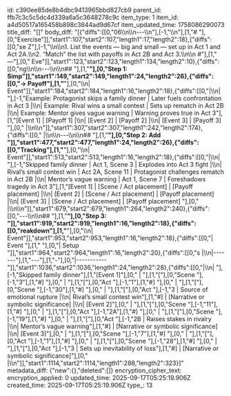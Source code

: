 id: c390ee85de8b4dbc9413965bbd827cb9
parent_id: ffb7c3c5c5dc4d339a6a5c3648278c9c
item_type: 1
item_id: a4d50517a165458b898c3844ad9d67cf
item_updated_time: 1758086290073
title_diff: "[]"
body_diff: "[{\"diffs\":[[0,\"06\\\n\\\n---\\\n\"],[-1,\"\\\n\"],[1,\"# \"],[0,\"Exercise\"]],\"start1\":107,\"start2\":107,\"length1\":17,\"length2\":18},{\"diffs\":[[0,\"se Z\"],[-1,\"\\\n\\\n1. List the events — big and small — set up in Act 1 and Act 2A.\\\n2. “Match” the list with payoffs in Act 2B and Act 3.\\\n\\\n   #\"],[1,\" —\"],[0,\" Eve\"]],\"start1\":123,\"start2\":123,\"length1\":134,\"length2\":10},{\"diffs\":[[0,\"ng\\\n\\\n---\\\n\\\n## \"],[1,\"**\"],[0,\"Step 1: Simp\"]],\"start1\":149,\"start2\":149,\"length1\":24,\"length2\":26},{\"diffs\":[[0,\"→ Payoff\"],[1,\"**\"],[0,\"\\\n| Event\"]],\"start1\":184,\"start2\":184,\"length1\":16,\"length2\":18},{\"diffs\":[[0,\"|\\\n| \"],[-1,\"Example: Protagonist skips a family dinner | Later fuels confrontation in Act 3 |\\\n| Example: Rival wins a small contest         | Sets up rematch in Act 2B |\\\n| Example: Mentor gives vague warning         | Warning proves true in Act 3\"],[1,\"[Event 1]                  | [Payoff 1]              |\\\n| [Event 2]                  | [Payoff 2]              |\\\n| [Event 3]                  | [Payoff 3]             \"],[0,\" |\\\n\\\n\"]],\"start1\":307,\"start2\":307,\"length1\":242,\"length2\":174},{\"diffs\":[[0,\" |\\\n\\\n---\\\n\\\n## \"],[1,\"**\"],[0,\"Step 2: Add \"]],\"start1\":477,\"start2\":477,\"length1\":24,\"length2\":26},{\"diffs\":[[0,\"Tracking\"],[1,\"**\"],[0,\"\\\n| Event\"]],\"start1\":513,\"start2\":513,\"length1\":16,\"length2\":18},{\"diffs\":[[0,\"|\\\n| \"],[-1,\"Skipped family dinner | Act 1, Scene 3           | Explodes into Act 3 fight |\\\n| Rival’s small contest win | Act 2A, Scene 11     | Protagonist challenges rematch in Act 2B |\\\n| Mentor’s vague warning   | Act 1, Scene 7        | Foreshadows tragedy in Act 3\"],[1,\"[Event 1]         | [Scene / Act placement]      | [Payoff placement]      |\\\n| [Event 2]         | [Scene / Act placement]      | [Payoff placement]      |\\\n| [Event 3]         | [Scene / Act placement]      | [Payoff placement]     \"],[0,\" |\\\n\\\n\"]],\"start1\":679,\"start2\":679,\"length1\":264,\"length2\":240},{\"diffs\":[[0,\"---\\\n\\\n## \"],[1,\"**\"],[0,\"Step 3: \"]],\"start1\":919,\"start2\":919,\"length1\":16,\"length2\":18},{\"diffs\":[[0,\"reakdown\"],[1,\"**\"],[0,\"\\\n| Event\"]],\"start1\":953,\"start2\":953,\"length1\":16,\"length2\":18},{\"diffs\":[[0,\"| Event \"],[1,\"    \"],[0,\"| Setup \"]],\"start1\":964,\"start2\":964,\"length1\":16,\"length2\":20},{\"diffs\":[[0,\"s |\\\n|-------\"],[1,\"---\"],[1,\"-\"],[0,\"|-----------\"]],\"start1\":1036,\"start2\":1036,\"length1\":24,\"length2\":28},{\"diffs\":[[0,\"|\\\n| \"],[-1,\"Skipped family dinner\"],[1,\"[Event 1]\"],[0,\" | \"],[1,\"[\"],[0,\"Scene \"],[-1,\"3\"],[1,\"#]  \"],[0,\" | \"],[1,\"[\"],[0,\"Act \"],[-1,\"1\"],[1,\"#]  \"],[0,\" | \"],[1,\"[\"],[0,\"Scene \"],[-1,\"30\"],[1,\"#]   \"],[0,\" | \"],[1,\"[\"],[0,\"Act \"],[-1,\"3 | Source of emotional rupture |\\\n| Rival’s small contest win\"],[1,\"#]    | [Narrative or symbolic significance] |\\\n| [Event 2]\"],[0,\" | \"],[1,\"[\"],[0,\"Scene \"],[-1,\"11\"],[1,\"#]  \"],[0,\" | \"],[1,\"[\"],[0,\"Act \"],[-1,\"2A\"],[1,\"#]  \"],[0,\" | \"],[1,\"[\"],[0,\"Scene \"],[-1,\"19\"],[1,\"#]   \"],[0,\" | \"],[1,\"[\"],[0,\"Act \"],[-1,\"2B | Raises stakes in rivalry |\\\n| Mentor’s vague warning\"],[1,\"#]    | [Narrative or symbolic significance] |\\\n| [Event 3]\"],[0,\" | \"],[1,\"[\"],[0,\"Scene \"],[-1,\"7\"],[1,\"#]  \"],[0,\" | \"],[1,\"[\"],[0,\"Act \"],[-1,\"1\"],[1,\"#]  \"],[0,\" | \"],[1,\"[\"],[0,\"Scene \"],[-1,\"28\"],[1,\"#]   \"],[0,\" | \"],[1,\"[\"],[0,\"Act \"],[-1,\"3 | Sets up inevitability of loss\"],[1,\"#]    | [Narrative or symbolic significance]\"],[0,\" |\\\n\"]],\"start1\":1114,\"start2\":1114,\"length1\":288,\"length2\":323}]"
metadata_diff: {"new":{},"deleted":[]}
encryption_cipher_text: 
encryption_applied: 0
updated_time: 2025-09-17T05:25:19.906Z
created_time: 2025-09-17T05:25:19.906Z
type_: 13